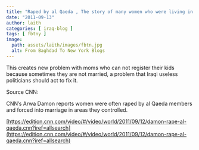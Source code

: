 ```yaml
---
title: "Raped by al Qaeda , The story of many women who were living in the areas controlled by al Qaeda"
date: "2011-09-13"
author: laith
categories: [ iraq-blog ]
tags: [ fbtny ]
image:
  path: assets/laith/images/fbtn.jpg
  alt: From Baghdad To New York Blogs
---
```


This creates new problem with moms who can not register their kids because sometimes they are not married, a problem that Iraqi useless politicians should act to fix it.

Source CNN:

CNN’s Arwa Damon reports women were often raped by al Qaeda members and forced into marriage in areas they controlled.

[https://edition.cnn.com/video/#/video/world/2011/09/12/damon-rape-al-qaeda.cnn?iref=allsearch](https://edition.cnn.com/video/#/video/world/2011/09/12/damon-rape-al-qaeda.cnn?iref=allsearch)
